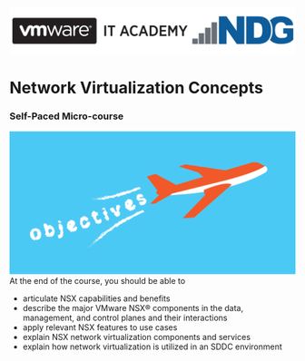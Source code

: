 ![](logo.png)
# Network Virtualization Concepts 
### Self-Paced Micro-course
![](Objectives.png)
At the end of the course, you should be able to
+	articulate NSX capabilities and benefits
+	describe the major VMware NSX® components in the data, management, and control planes and their interactions
+	apply relevant NSX features to use cases
+	explain NSX network virtualization components and services
+	explain how network virtualization is utilized in an SDDC environment
